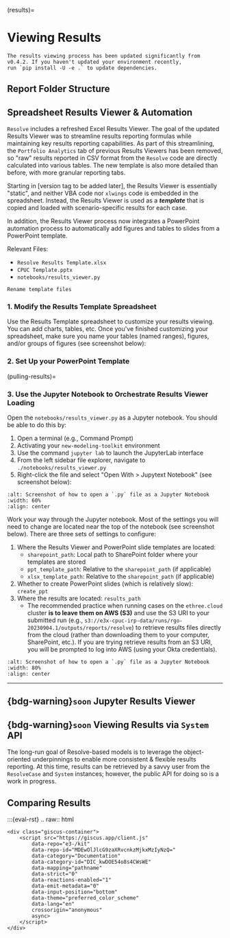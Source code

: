 (results)=
# Viewing Results

```{note}
The results viewing process has been updated significantly from v0.4.2. If you haven't updated your environment recently, 
run `pip install -U -e .` to update dependencies. 
```

## Report Folder Structure

## Spreadsheet Results Viewer & Automation

`Resolve` includes a refreshed Excel Results Viewer. The goal of the updated Results Viewer was to streamline results 
reporting formulas while maintaining key results reporting capabilities. As part of this streamlining, 
the `Portfolio Analytics` tab of previous Results Viewers has been removed, so "raw" results reported in CSV format from 
the `Resolve` code are directly calculated into various tables. The new template is also more detailed than before, 
with more granular reporting tabs.

Starting in [version tag to be added later], the Results Viewer is essentially "static", and neither VBA code nor `xlwings` 
code is embedded in the spreadsheet. Instead, the Results Viewer is used as a **_template_** that is copied and loaded with 
scenario-specific results for each case.

In addition, the Results Viewer process now integrates a PowerPoint automation process to automatically add figures 
and tables to slides from a PowerPoint template. 

Relevant Files:
- `Resolve Results Template.xlsx`
- `CPUC Template.pptx`
- `notebooks/results_viewer.py`

```{todo}
Rename template files
```

### 1. Modify the Results Template Spreadsheet

Use the Results Template spreadsheet to customize your results viewing. You can add charts, tables, etc.
Once you've finished customizing your spreadsheet, make sure you name your tables (named ranges), figures, and/or groups 
of figures (see screenshot below):

### 2. Set Up your PowerPoint Template

(pulling-results)=
### 3. Use the Jupyter Notebook to Orchestrate Results Viewer Loading

Open the `notebooks/results_viewer.py` as a Jupyter notebook. You should be able to do this by:
1. Open a terminal (e.g., Command Prompt)
2. Activating your `new-modeling-toolkit` environment 
3. Use the command `jupyter lab` to launch the JupyterLab interface 
4. From the left sidebar file explorer, navigate to `./notebooks/results_viewer.py`
5. Right-click the file and select "Open With > Jupytext Notebook" (see screenshot below):

```{image} ../_images/open-with-jupytext.png
:alt: Screenshot of how to open a `.py` file as a Jupyter Notebook
:width: 60%
:align: center
```

Work your way through the Jupyter notebook. Most of the settings you will need to change are located near the top of 
the notebook (see screenshot below). There are three sets of settings to configure:

1. Where the Results Viewer and PowerPoint slide templates are located:
   - `sharepoint_path`: Local path to SharePoint folder where your templates are stored
   - `ppt_template_path`: Relative to the `sharepoint_path` (if applicable)
   - `xlsx_template_path`: Relative to the `sharepoint_path` (if applicable)
2. Whether to create PowerPoint slides (which is relatively slow): `create_ppt`
3. Where the results are located: `results_path`
   - The recommended practice when running cases on the `ethree.cloud` cluster **is to leave them on AWS (S3)** and use 
     the S3 URI to your submitted run (e.g., `s3://e3x-cpuc-irp-data/runs/rgo-20230904.1/outputs/reports/resolve`) to retrieve
     results files directly from the cloud (rather than downloading them to your computer, SharePoint, etc.). If you are 
     trying retrieve results from an S3 URI, you will be prompted to log into AWS (using your Okta credentials).

```{image} ../_images/jupyter-results-config.png
:alt: Screenshot of how to open a `.py` file as a Jupyter Notebook
:width: 80%
:align: center
```

---

## {bdg-warning}`soon` Jupyter Results Viewer

## {bdg-warning}`soon` Viewing Results via `System` API

The long-run goal of Resolve-based models is to leverage the object-oriented underpinnings to enable more 
consistent & flexible results reporting. At this time, results can be retrieved by a savvy user from the `ResolveCase` 
and `System` instances; however, the public API for doing so is a work in progress.

## Comparing Results

:::{eval-rst}
.. raw:: html

    <div class="giscus-container">
        <script src="https://giscus.app/client.js"
            data-repo="e3-/kit"
            data-repo-id="MDEwOlJlcG9zaXRvcnkzMjkxMzIyNzQ="
            data-category="Documentation"
            data-category-id="DIC_kwDOE54o8s4CWsWE"
            data-mapping="pathname"
            data-strict="0"
            data-reactions-enabled="1"
            data-emit-metadata="0"
            data-input-position="bottom"
            data-theme="preferred_color_scheme"
            data-lang="en"
            crossorigin="anonymous"
            async>
        </script>
    </div>
